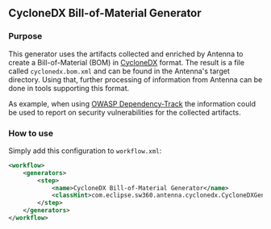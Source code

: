 ## CycloneDX Bill-of-Material Generator

### Purpose

This generator uses the artifacts collected and enriched by Antenna to create a Bill-of-Material (BOM) in [CycloneDX](https://cyclonedx.org/) format.
The result is a file called ``cyclonedx.bom.xml`` and can be found in the Antenna's target directory.
Using that, further processing of information from Antenna can be done in tools supporting this format.

As example, when using [OWASP Dependency-Track](https://owasp.org/www-project-dependency-track/) the information could be used to report on security vulnerabilities for the collected artifacts.

### How to use
Simply add this configuration to ``workflow.xml``:

```xml
<workflow>
    <generators>
        <step>
            <name>CycloneDX Bill-of-Material Generator</name>
            <classHint>com.eclipse.sw360.antenna.cyclonedx.CycloneDXGenerator</classHint>
        </step>
    </generators>
</workflow>
```

